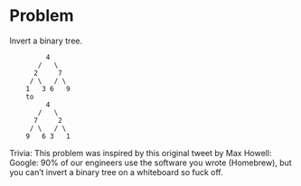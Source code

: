 Problem
===
Invert a binary tree.

             4
           /   \
          2     7
         / \   / \
        1   3 6   9
        to
             4
           /   \
          7     2
         / \   / \
        9   6 3   1
        
Trivia:
This problem was inspired by this original tweet by Max Howell:
Google: 90% of our engineers use the software you wrote (Homebrew), but you can’t invert a binary tree on a whiteboard so fuck off.